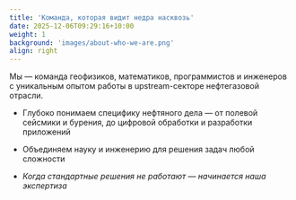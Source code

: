 ```yaml
---
title: 'Команда, которая видит недра насквозь'
date: 2025-12-06T09:29:16+10:00
weight: 1
background: 'images/about-who-we-are.png'
align: right
---
```


Мы — команда геофизиков, математиков, программистов и инженеров с уникальным опытом работы в upstream-секторе нефтегазовой отрасли.  

- Глубоко понимаем специфику нефтяного дела — от полевой сейсмики и бурения, до цифровой обработки и разработки приложений

- Объединяем науку и инженерию для решения задач любой сложности

- *Когда стандартные решения не работают — начинается наша экспертиза*
